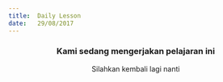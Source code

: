 ```yaml
---
title:  Daily Lesson
date:   29/08/2017
---
```


### <center>Kami sedang mengerjakan pelajaran ini</center>
<center>Silahkan kembali lagi nanti</center>